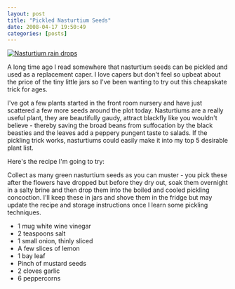 ```yaml
---
layout: post
title: "Pickled Nasturtium Seeds"
date: 2008-04-17 19:50:49
categories: [posts]
---
```


[![Nasturtium rain drops](http://farm2.static.flickr.com/1320/1472324595_fb1d06d116_m.jpg)](http://www.flickr.com/photos/warriorwomen/1472324595/)

A long time ago I read somewhere that nasturtium seeds can be pickled and used as a replacement caper. I love capers but don't feel so upbeat about the price of the tiny little jars so I've been wanting to try out this cheapskate trick for ages.

I've got a few plants started in the front room nursery and have just scattered a few more seeds around the plot today. Nasturtiums are a really useful plant, they are beautifully gaudy, attract blackfly like you wouldn't believe - thereby saving the broad beans from suffocation by the black beasties and the leaves add a peppery pungent taste to salads. If the pickling trick works, nasturtiums could easily make it into my top 5 desirable plant list.

Here's the recipe I'm going to try:

Collect as many green nasturtium seeds as you can muster - you pick these after the flowers have dropped but before they dry out, soak them overnight in a salty brine and then drop them into the boiled and cooled pickling concoction. I'll keep these in jars and shove them in the fridge but may update the recipe and storage instructions once I learn some pickling techniques.

- 1 mug white wine vinegar
- 2 teaspoons salt
- 1 small onion, thinly sliced
- A few slices of lemon
- 1 bay leaf
- Pinch of mustard seeds
- 2 cloves garlic
- 6 peppercorns
